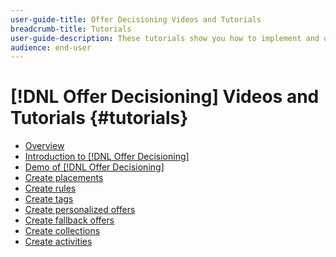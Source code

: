 ```yaml
---
user-guide-title: Offer Decisioning Videos and Tutorials
breadcrumb-title: Tutorials
user-guide-description: These tutorials show you how to implement and use Offer Decisioning.
audience: end-user
---
```


# [!DNL Offer Decisioning] Videos and Tutorials {#tutorials}

+ [Overview](overview.md)
+ [Introduction to [!DNL Offer Decisioning]](introduction-to-offer-decisioning.md)
+ [Demo of [!DNL Offer Decisioning]](demo-of-offer-decisioning.md)
+ [Create placements](create-placements.md)
+ [Create rules](create-rules.md)
+ [Create tags](create-tags.md)
+ [Create personalized offers](create-personalized-offers.md)
+ [Create fallback offers](create-fallback-offers.md)
+ [Create collections](create-collections.md)
+ [Create activities](create-offer-activities.md)